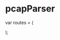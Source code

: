 # pcapParser

var routes = (
  <Route name="App">
    <Route name="main.cpp">
    <Route name="Engine.cpp">
    <Route name="PCapParser.cpp">
      <Route name="includes"/>
        <Route name="Engine.h">
        <Route name="pcap"/>
          <Route name="FileInformation.h">
          <Route name="PacketInformation.h">
          <Route name="PCapParser.h">
          <Route name="PacketsInformation"/>
            <Route name="IPv6.h">
            <Route name="LinkLayerInformation.h">
            <Route name="NetworkLayerInformation.h">
            <Route name="TransportLayerInformation.h">
          </Route>
      </Route>
     
  );
